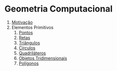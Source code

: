 Geometria Computacional
=======================

1. [Motivação](Motivacao.md)
1. Elementos Primitivos
    1. [Pontos](Pontos.md)
    1. [Retas](Retas.md)
    1. [Triângulos](Triangulos.md)
    1. [Círculos](Circulos.md)
    1. [Quadriláteros](Quadrilateros.md)
    1. [Objetos Tridimensionais](3D.md)
    1. [Polígonos](Polygon.md)
